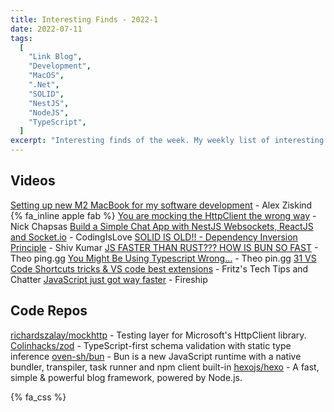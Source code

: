 ```yaml
---
title: Interesting Finds - 2022-1
date: 2022-07-11
tags:
  [
    "Link Blog",
    "Development",
    "MacOS",
    ".Net",
    "SOLID",
    "NestJS",
    "NodeJS",
    "TypeScript",
  ]
excerpt: "Interesting finds of the week. My weekly list of interesting videos and code projects from my software journey. Edition 2022-1"
---
```


## Videos

[Setting up new M2 MacBook for my software development](https://www.youtube.com/watch?v=mmkDyV59nRo) - Alex Ziskind {% fa_inline apple fab %}
[You are mocking the HttpClient the wrong way](https://www.youtube.com/watch?v=7OFZZAHGv9o) - Nick Chapsas
[Build a Simple Chat App with NestJS Websockets, ReactJS and Socket.io](https://www.youtube.com/watch?v=EtV8aMihYUc) - CodingIsLove
[SOLID IS OLD!! - Dependency Inversion Principle](https://www.youtube.com/watch?v=IZ_7K7XOABM) - Shiv Kumar
[JS FASTER THAN RUST??? HOW IS BUN SO FAST](https://www.youtube.com/watch?v=Rp5yvwX7orE) - Theo ping.gg
[You Might Be Using Typescript Wrong...](https://www.youtube.com/watch?v=RmGHnYUqQ4k) - Theo pin.gg
[31 VS Code Shortcuts tricks & VS code best extensions](https://www.youtube.com/watch?v=b7ESAJ0jXz8) - Fritz's Tech Tips and Chatter
[JavaScript just got way faster](https://www.youtube.com/watch?v=FMhScnY0dME) - Fireship

## Code Repos

[richardszalay/mockhttp](https://github.com/richardszalay/mockhttp) - Testing layer for Microsoft's HttpClient library.
[Colinhacks/zod](https://github.com/colinhacks/zod) - TypeScript-first schema validation with static type inference
[oven-sh/bun](https://github.com/oven-sh/bun) - Bun is a new JavaScript runtime with a native bundler, transpiler, task runner and npm client built-in
[hexojs/hexo](https://github.com/hexojs/hexo) - A fast, simple & powerful blog framework, powered by Node.js.

{% fa_css %}
